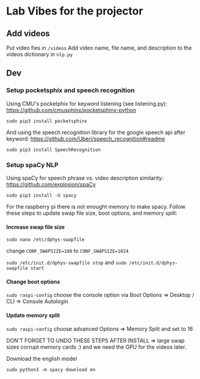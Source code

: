 # Lab Vibes for the projector

## Add videos

Put video fies in `/videos`
Add video name, file name, and description to the videos dictionary in `nlp.py`

## Dev

### Setup pocketsphix and speech recognition

Using CMU's pocketphix for keyword listening (see listening.py): https://github.com/cmusphinx/pocketsphinx-python

`sudo pip3 install pocketsphinx`

And using the speech recognition library for the google speech api after keyword: https://github.com/Uberi/speech_recognition#readme

`sudo pip3 install SpeechRecognition`

### Setup spaCy NLP

Using spaCy for speech phrase vs. video description similarity: https://github.com/explosion/spaCy

`sudo pip3 install -U spacy`

For the raspberry pi there is not enought memory to make spacy. Follow these steps to update swap file size, boot options, and memory split:

#### Increase swap file size

`sudo nano /etc/dphys-swapfile`

change `CONF_SWAPSIZE=100` to `CONF_SWAPSIZE=1024`

`sudo /etc/init.d/dphys-swapfile stop` and `sudo /etc/init.d/dphys-swapfile start`

#### Change boot options

`sudo raspi-config` choose the console option via Boot Options => Desktop / CLI => Console Autologin

#### Update memory split

`sudo raspi-config` choose advanced Options => Memory Split and set to 16

DON'T FORGET TO UNDO THESE STEPS AFTER INSTALL => large swap sizes corrupt memory cards :) and we need the GPU for the videos later.

Download the english model

`sudo python3 -m spacy download en`